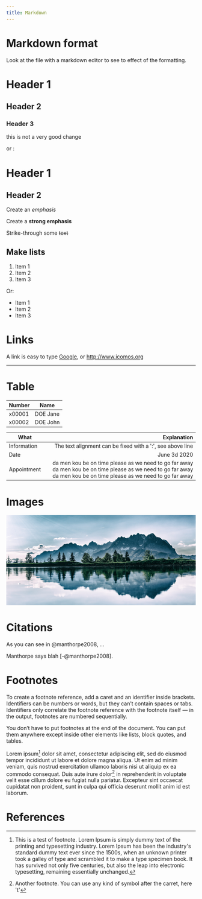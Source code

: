 ```yaml
---
title: Markdown
---
```


# Markdown format

Look at the file with a markdown editor to see to effect of the formatting.

# Header 1
## Header 2
### Header 3
this is not a very good change

or :

Header 1
========

Header 2
--------

Create an _emphasis_

Create a __strong emphasis__

Strike-through some ~~text~~

## Make lists

1. Item 1
2. Item 2
3. Item 3

Or:

- Item 1
- Item 2
- Item 3

# Links

A link is easy to type [Google](https://www.google.com/), or <http://www.icomos.org>

---

# Table

| Number | Name |
|---|---|
|x00001|DOE Jane|
|x00002|DOE John|

| What | Explanation |
| ---|---:|
|Information|The text alignment can be fixed with a ':', see above line|
|Date|June 3d 2020|
|Appointment|da men kou be on time please as we need to go far away da men kou be on time please as we need to go far away da men kou be on time please as we need to go far away|

# Images

![Mountains](../pics/mountains.jpg)

# Citations

As you can see in @manthorpe2008, ...

Manthorpe says blah [-@manthorpe2008].

# Footnotes

To create a footnote reference, add a caret and an identifier inside brackets. Identifiers can be numbers or words, but they can’t contain spaces or tabs. Identifiers only correlate the footnote reference with the footnote itself — in the output, footnotes are numbered sequentially.

You don’t have to put footnotes at the end of the document. You can put them anywhere except inside other elements like lists, block quotes, and tables.

Lorem ipsum[^1] dolor sit amet, consectetur adipiscing elit, 
sed do eiusmod tempor incididunt ut labore et dolore magna aliqua.
Ut enim ad minim veniam, quis nostrud exercitation ullamco laboris nisi ut aliquip ex ea commodo consequat.
Duis aute irure dolor[^t] in reprehenderit in voluptate velit esse cillum dolore eu fugiat nulla pariatur.
Excepteur sint occaecat cupidatat non proident,
sunt in culpa qui officia deserunt mollit anim id est laborum.

[^1]: This is a test of footnote. Lorem Ipsum is simply dummy text of the printing and typesetting industry. Lorem Ipsum has been the industry's standard dummy text ever since the 1500s, when an unknown printer took a galley of type and scrambled it to make a type specimen book. It has survived not only five centuries, but also the leap into electronic typesetting, remaining essentially unchanged.

[^t]: Another footnote. You can use any kind of symbol after the carret, here 't'

# References
